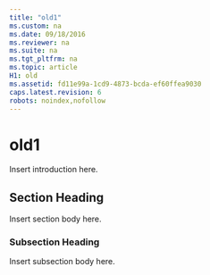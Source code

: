 ```yaml
---
title: "old1"
ms.custom: na
ms.date: 09/18/2016
ms.reviewer: na
ms.suite: na
ms.tgt_pltfrm: na
ms.topic: article
H1: old
ms.assetid: fd11e99a-1cd9-4873-bcda-ef60ffea9030
caps.latest.revision: 6
robots: noindex,nofollow
---
```

# old1
Insert introduction here.  
  
## Section Heading  
 Insert section body here.  
  
### Subsection Heading  
 Insert subsection body here.